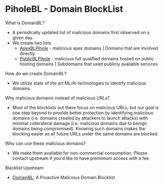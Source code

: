 # PiholeBL - Domain BlockList

What is DomainBL?
* A periodically updated list of malicious domains first observed on a given day.
* We create two lists
  * [ApexBLPihole](https://raw.githubusercontent.com/anjumrafidofficial/PiholeBL/main/ApexBLPihole.txt) - malicious apex domains | Domains that are involved directly
  * [PublicBLPihole](https://raw.githubusercontent.com/anjumrafidofficial/PiholeBL/main/PublicBLPihole.txt) - malicious full qualified domains hosted on public hosting domains | Subdomains that used publicly available services

How do we create DomainBL?
* We utilize state of the art ML/AI technologies to identify malicious domains.

Why malicious domains instead of malicious URLs?
* Most of the blocklists out there focus on malicious URLs, but our goal is one step beyond to provide better protection by identifying malicious domains (i.e. domains created by attackers to launch attacks) with minimal collerateral damage (i.e. malicious domains due to benign domains being compromised). Knowing such domains makes the blocking easier as all future URLs under the same domains are blocked.

Who can use these malicious domains?
* We make them available for non-commercial consumption. Please contact upstream if you'd like to have premimum access with a fee.

Blacklist Upstream:
* [DomainBL](https://github.com/nabeelxy/domainBL): A Proactive Malicious Domain Blocklist
